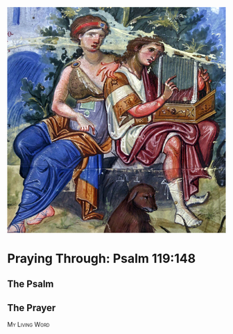 <img class="intro-right" src="art-paris-psalter.jpg">

<style>
  li {list-style-type: none;}
  p + ul {
    margin-top: -18px;
}
</style>

# Praying Through: Psalm 119:148

## The Psalm

## The Prayer

<div style="font-variant: small-caps;">
My Living Word
</div>
